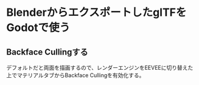 # BlenderからエクスポートしたglTFをGodotで使う

## Backface Cullingする

デフォルトだと両面を描画するので、レンダーエンジンをEEVEEに切り替えた上でマテリアルタブからBackface Cullingを有効化する。
